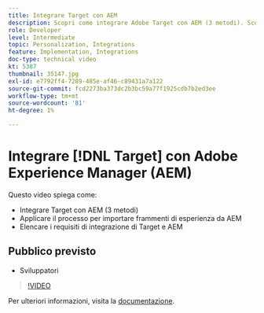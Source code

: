 ```yaml
---
title: Integrare Target con AEM
description: Scopri come integrare Adobe Target con AEM (3 metodi). Scopri come applicare il processo per importare frammenti di esperienza da AEM. Acquisisci familiarità con i requisiti di integrazione di Adobe Target e AEM.
role: Developer
level: Intermediate
topic: Personalization, Integrations
feature: Implementation, Integrations
doc-type: technical video
kt: 5387
thumbnail: 35147.jpg
exl-id: e7792ff4-7289-485e-af46-c89431a7a122
source-git-commit: fcd2273ba373dc2b3bc59a77f1925cdb7b2ed3ee
workflow-type: tm+mt
source-wordcount: '81'
ht-degree: 1%

---
```


# Integrare [!DNL Target] con Adobe Experience Manager (AEM)

Questo video spiega come:

* Integrare Target con AEM (3 metodi)
* Applicare il processo per importare frammenti di esperienza da AEM
* Elencare i requisiti di integrazione di Target e AEM

## Pubblico previsto

* Sviluppatori

>[!VIDEO](https://video.tv.adobe.com/v/35147/?quality=12)

Per ulteriori informazioni, visita la [documentazione](https://experienceleague.adobe.com/docs/target/using/experiences/offers/aem-experience-fragments.html?lang=en).
